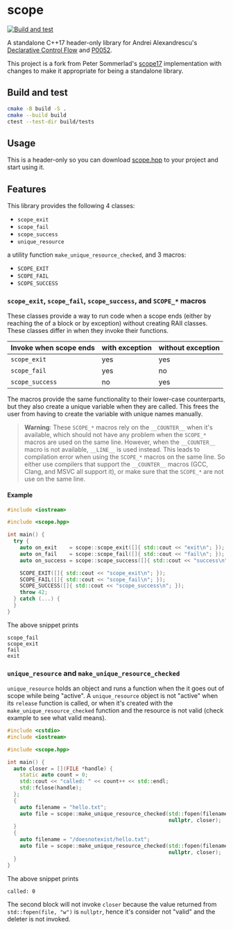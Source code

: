 # scope

[![Build and test](https://github.com/uyha/scope/actions/workflows/build-and-test.yml/badge.svg)](https://github.com/uyha/scope/actions/workflows/build-and-test.yml)

A standalone C++17 header-only library for Andrei Alexandrescu's [Declarative Control Flow](https://www.youtube.com/watch?v=WjTrfoiB0MQ)
and [P0052](https://www.open-std.org/jtc1/sc22/wg21/docs/papers/2019/p0052r10.pdf).

This project is a fork from Peter Sommerlad's [scope17](https://github.com/PeterSommerlad/scope17)
implementation with changes to make it appropriate for being a standalone
library.

## Build and test

```sh
cmake -B build -S .
cmake --build build
ctest --test-dir build/tests
```

## Usage

This is a header-only so you can download [scope.hpp](https://raw.githubusercontent.com/uyha/scope/main/include/scope.hpp)
to your project and start using it.

## Features

This library provides the following 4 classes:

- `scope_exit`
- `scope_fail`
- `scope_success`
- `unique_resource`

a utility function `make_unique_resource_checked`, and 3 macros:

- `SCOPE_EXIT`
- `SCOPE_FAIL`
- `SCOPE_SUCCESS`

### `scope_exit`, `scope_fail`, `scope_success`, and `SCOPE_*` macros

These classes provide a way to run code when a scope ends (either by reaching the of a
block or by exception) without creating RAII classes. These classes differ in when they
invoke their functions.

| Invoke when scope ends | with exception | without exception |
| ---------------------- | -------------- | ----------------- |
| `scope_exit`           | yes            | yes               |
| `scope_fail`           | yes            | no                |
| `scope_success`        | no             | yes               |

The macros provide the same functionality to their lower-case counterparts, but they
also create a unique variable when they are called. This frees the user from having to
create the variable with unique names manually.

> **Warning**:
> These `SCOPE_*` macros rely on the `__COUNTER__` when it's available, which
> should not have any problem when the `SCOPE_*` macros are used on the same line.
> However, when the `__COUNTER__` macro is not available, `__LINE__` is used
> instead. This leads to compilation error when using the `SCOPE_*` macros on the
> same line. So either use compilers that support the `__COUNTER__` macros (GCC,
> Clang, and MSVC all support it), or make sure that the `SCOPE_*` are not use on the
> same line.

#### Example

```cpp
#include <iostream>

#include <scope.hpp>

int main() {
  try {
    auto on_exit    = scope::scope_exit([]{ std::cout << "exit\n"; });
    auto on_fail    = scope::scope_fail([]{ std::cout << "fail\n"; });
    auto on_success = scope::scope_success([]{ std::cout << "success\n"; });

    SCOPE_EXIT([]{ std::cout << "scope_exit\n"; });
    SCOPE_FAIL([]{ std::cout << "scope_fail\n"; });
    SCOPE_SUCCESS([]{ std::cout << "scope_success\n"; });
    throw 42;
  } catch (...) {
  }
}
```

The above snippet prints

```
scope_fail
scope_exit
fail
exit
```

### `unique_resource` and `make_unique_resource_checked`

`unique_resource` holds an object and runs a function when the it goes out of scope
while being "active". A `unique_resource` object is not "active" when its `release`
function is called, or when it's created with the `make_unique_resource_checked`
function and the resource is not valid (check example to see what valid means).

```cpp
#include <cstdio>
#include <iostream>

#include <scope.hpp>

int main() {
  auto closer = [](FILE *handle) {
    static auto count = 0;
    std::cout << "called: " << count++ << std::endl;
    std::fclose(handle);
  };
  {
    auto filename = "hello.txt";
    auto file = scope::make_unique_resource_checked(std::fopen(filename, "w"),
                                                    nullptr, closer);
  }
  {
    auto filename = "/doesnotexist/hello.txt";
    auto file = scope::make_unique_resource_checked(std::fopen(filename, "w"),
                                                    nullptr, closer);
  }
}
```

The above snippet prints

```
called: 0
```

The second block will not invoke `closer` because the value returned from
`std::fopen(file, "w")` is `nullptr`, hence it's consider not "valid" and the deleter is
not invoked.

